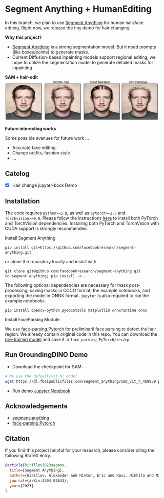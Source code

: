 # Segment Anything + HumanEditing
In this branch, we plan to use [Segment Anything](https://github.com/facebookresearch/segment-anything) for human hair/face editing. Right now, we release the tiny demo for hair changing.

**Why this project?**
- [Segment Anything](https://github.com/facebookresearch/segment-anything) is a strong segmentation model. But it need prompts (like boxes/points) to generate masks. 
- Current Diffusion-based inpainting models support regional editing, we hope to utilize the segmentation model to generate detailed masks for inpainting.


**SAM + hair-edit**
![](./assets/zuck-hair-edit.png)


**Future interesting works**

Some possible avenues for future work ...
- Accurate face editing
- Change outfits, fashion style
- ...



## Catelog
- [x] Hair change jupyter-book Demo

## Installation
The code requires `python>=3.8`, as well as `pytorch>=1.7` and `torchvision>=0.8`. Please follow the instructions [here](https://pytorch.org/get-started/locally/) to install both PyTorch and TorchVision dependencies. Installing both PyTorch and TorchVision with CUDA support is strongly recommended.

Install Segment Anything:

```
pip install git+https://github.com/facebookresearch/segment-anything.git
```

or clone the repository locally and install with

```
git clone git@github.com:facebookresearch/segment-anything.git
cd segment-anything; pip install -e .
```

The following optional dependencies are necessary for mask post-processing, saving masks in COCO format, the example notebooks, and exporting the model in ONNX format. `jupyter` is also required to run the example notebooks.
```
pip install opencv-python pycocotools matplotlib onnxruntime onnx
```

Install FaceParsing Module:

We use [face-parsing.Pytorch](https://github.com/zllrunning/face-parsing.PyTorch) for preliminaril face parsing to detect the hair region. We already contain original code in this repo. You can download the [pre-trained model](https://drive.google.com/open?id=154JgKpzCPW82qINcVieuPH3fZ2e0P812) and save it in `face_parsing_PyTorch/res/cp`.

## Run GroundingDINO Demo
- Download the checkpoint for SAM:

```bash
# We use the default(vit-h) model
wget https://dl.fbaipublicfiles.com/segment_anything/sam_vit_h_4b8939.pth
```

- Run demo
[Jupyter Notebook](sam_hair.ipynb)


## Acknowledgements
- [segment-anything](https://github.com/facebookresearch/segment-anything)
- [face-parsing.Pytorch](https://github.com/zllrunning/face-parsing.PyTorch)

## Citation
If you find this project helpful for your research, please consider citing the following BibTeX entry.
```BibTex
@article{kirillov2023segany,
  title={Segment Anything}, 
  author={Kirillov, Alexander and Mintun, Eric and Ravi, Nikhila and Mao, Hanzi and Rolland, Chloe and Gustafson, Laura and Xiao, Tete and Whitehead, Spencer and Berg, Alexander C. and Lo, Wan-Yen and Doll{\'a}r, Piotr and Girshick, Ross},
  journal={arXiv:2304.02643},
  year={2023}
}
```